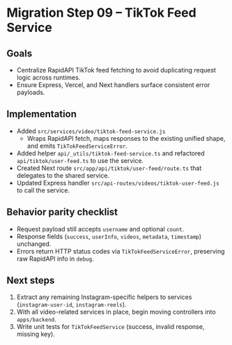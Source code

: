 # Migration Step 09 – TikTok Feed Service

## Goals
- Centralize RapidAPI TikTok feed fetching to avoid duplicating request logic across runtimes.
- Ensure Express, Vercel, and Next handlers surface consistent error payloads.

## Implementation
- Added `src/services/video/tiktok-feed-service.js`
  - Wraps RapidAPI fetch, maps responses to the existing unified shape, and emits `TikTokFeedServiceError`.
- Added helper `api/_utils/tiktok-feed-service.ts` and refactored `api/tiktok/user-feed.ts` to use the service.
- Created Next route `src/app/api/tiktok/user-feed/route.ts` that delegates to the shared service.
- Updated Express handler `src/api-routes/videos/tiktok-user-feed.js` to call the service.

## Behavior parity checklist
- Request payload still accepts `username` and optional `count`.
- Response fields (`success`, `userInfo`, `videos`, `metadata`, `timestamp`) unchanged.
- Errors return HTTP status codes via `TikTokFeedServiceError`, preserving raw RapidAPI info in `debug`.

## Next steps
1. Extract any remaining Instagram-specific helpers to services (`instagram-user-id`, `instagram-reels`).
2. With all video-related services in place, begin moving controllers into `apps/backend`.
3. Write unit tests for `TikTokFeedService` (success, invalid response, missing key).

